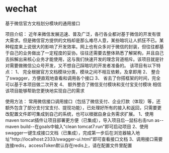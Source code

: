 # wechat
基于微信官方文档划分模块的通用接口

项目介绍：
	近年来微信发展迅速、普及广泛，各行各业都对基于微信的开发有很大需求。但是微信官方提供的文档却是那么难尽人意，某些暗坑让人抓狂不已。某种程度来上说很大的影响了开发效率。网上也有众多对于微信的封装，但往往都基于自己的业务做出了一定程度的妥协。往往还需要去整体熟悉了解架构，并且自己去拆解出来核心业务才能使用，这与我们快速开发的理念背道相斥。该项目就是针对需要做微信公众号开发，又不想自己踩暗坑的开发者准备的。
该项目有以下特点：
	1、	完全根据官方文档模块分类，模块之间不相互依赖，及拿即用
	2、	整合了swagger，方便直观地查看和调用各个接口
	3、	省去了你搭框架的时间，完全可以基于本项目做二次开发
	4、	额外整合了微信支付模块和支付宝支付模块
相信该项目能够帮助您更快地实现自己的需求


使用方法：
	常用微信接口调用接口（包括了微信支付、企业打款（体现）等，还额外包含了部分支付宝支付、提现功能），已处理好所有的接入和返回，只需要更改配置文件即可集成到自己的系统，也可以根据自身业务需求扩展。
	1、使用maven tomcat插件让项目部署更方便（已集成），导入项目后--鼠标右击run as--maven build--在goals中输入"clean tomcat7:run"即可启动项目
	2、使用swagger一键生成接口文档（已集成），完成第一步后在浏览器输入地址"http://localhost:2333/swagger-ui.html"即可查看接口文档
	3、调用接口需要连接redis，accessToken默认存在redis上，请在配置文件里配置
